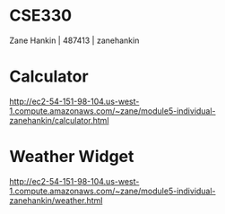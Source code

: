 # CSE330
Zane Hankin | 487413 | zanehankin

# Calculator
http://ec2-54-151-98-104.us-west-1.compute.amazonaws.com/~zane/module5-individual-zanehankin/calculator.html

# Weather Widget
http://ec2-54-151-98-104.us-west-1.compute.amazonaws.com/~zane/module5-individual-zanehankin/weather.html
